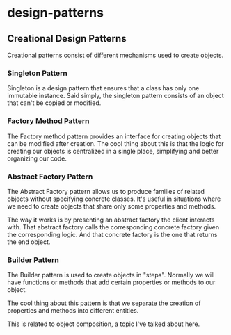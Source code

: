 # design-patterns

## Creational Design Patterns
Creational patterns consist of different mechanisms used to create objects.

### Singleton Pattern
Singleton is a design pattern that ensures that a class has only one immutable instance. Said simply, the singleton pattern consists of an object that can't be copied or modified.

### Factory Method Pattern
The Factory method pattern provides an interface for creating objects that can be modified after creation. The cool thing about this is that the logic for creating our objects is centralized in a single place, simplifying and better organizing our code.

### Abstract Factory Pattern
The Abstract Factory pattern allows us to produce families of related objects without specifying concrete classes. It's useful in situations where we need to create objects that share only some properties and methods.

The way it works is by presenting an abstract factory the client interacts with. That abstract factory calls the corresponding concrete factory given the corresponding logic. And that concrete factory is the one that returns the end object.

### Builder Pattern
The Builder pattern is used to create objects in "steps". Normally we will have functions or methods that add certain properties or methods to our object.

The cool thing about this pattern is that we separate the creation of properties and methods into different entities.

This is related to object composition, a topic I've talked about here.

